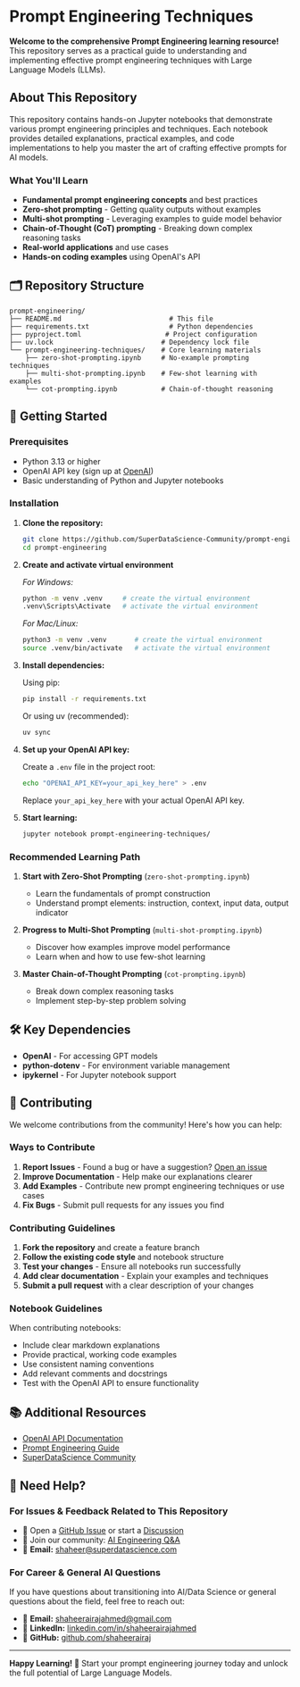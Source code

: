# Prompt Engineering Techniques

**Welcome to the comprehensive Prompt Engineering learning resource!** This repository serves as a practical guide to understanding and implementing effective prompt engineering techniques with Large Language Models (LLMs).

## About This Repository

This repository contains hands-on Jupyter notebooks that demonstrate various prompt engineering principles and techniques. Each notebook provides detailed explanations, practical examples, and code implementations to help you master the art of crafting effective prompts for AI models.

### What You'll Learn

- **Fundamental prompt engineering concepts** and best practices
- **Zero-shot prompting** - Getting quality outputs without examples
- **Multi-shot prompting** - Leveraging examples to guide model behavior  
- **Chain-of-Thought (CoT) prompting** - Breaking down complex reasoning tasks
- **Real-world applications** and use cases
- **Hands-on coding examples** using OpenAI's API

## 🗂️ Repository Structure

```
prompt-engineering/
├── README.md                           # This file
├── requirements.txt                    # Python dependencies
├── pyproject.toml                     # Project configuration
├── uv.lock                           # Dependency lock file
└── prompt-engineering-techniques/    # Core learning materials
    ├── zero-shot-prompting.ipynb     # No-example prompting techniques
    ├── multi-shot-prompting.ipynb    # Few-shot learning with examples
    └── cot-prompting.ipynb           # Chain-of-thought reasoning
```

## 🚀 Getting Started

### Prerequisites

- Python 3.13 or higher
- OpenAI API key (sign up at [OpenAI](https://platform.openai.com/))
- Basic understanding of Python and Jupyter notebooks

### Installation

1. **Clone the repository:**
   ```bash
   git clone https://github.com/SuperDataScience-Community/prompt-engineering.git
   cd prompt-engineering
   ```

2. **Create and activate virtual environment**

    *For Windows:*

    ```bash
    python -m venv .venv     # create the virtual environment
    .venv\Scripts\Activate   # activate the virtual environment
    ```

    *For Mac/Linux:*

    ```bash
    python3 -m venv .venv       # create the virtual environment
    source .venv/bin/activate   # activate the virtual environment
    ```


3. **Install dependencies:**
   
   Using pip:
   ```bash
   pip install -r requirements.txt
   ```
   
   Or using uv (recommended):
   ```bash
   uv sync
   ```

4. **Set up your OpenAI API key:**
   
   Create a `.env` file in the project root:
   ```bash
   echo "OPENAI_API_KEY=your_api_key_here" > .env
   ```
   
   Replace `your_api_key_here` with your actual OpenAI API key.

5. **Start learning:**
   ```bash
   jupyter notebook prompt-engineering-techniques/
   ```

### Recommended Learning Path

1. **Start with Zero-Shot Prompting** (`zero-shot-prompting.ipynb`)
   - Learn the fundamentals of prompt construction
   - Understand prompt elements: instruction, context, input data, output indicator
   
2. **Progress to Multi-Shot Prompting** (`multi-shot-prompting.ipynb`)
   - Discover how examples improve model performance
   - Learn when and how to use few-shot learning
   
3. **Master Chain-of-Thought Prompting** (`cot-prompting.ipynb`)
   - Break down complex reasoning tasks
   - Implement step-by-step problem solving

## 🛠️ Key Dependencies

- **OpenAI** - For accessing GPT models
- **python-dotenv** - For environment variable management
- **ipykernel** - For Jupyter notebook support


## 🤝 Contributing

We welcome contributions from the community! Here's how you can help:

### Ways to Contribute

1. **Report Issues** - Found a bug or have a suggestion? [Open an issue](https://github.com/SuperDataScience-Community/prompt-engineering/issues)
2. **Improve Documentation** - Help make our explanations clearer
3. **Add Examples** - Contribute new prompt engineering techniques or use cases
4. **Fix Bugs** - Submit pull requests for any issues you find

### Contributing Guidelines

1. **Fork the repository** and create a feature branch
2. **Follow the existing code style** and notebook structure
3. **Test your changes** - Ensure all notebooks run successfully
4. **Add clear documentation** - Explain your examples and techniques
5. **Submit a pull request** with a clear description of your changes

### Notebook Guidelines

When contributing notebooks:
- Include clear markdown explanations
- Provide practical, working code examples
- Use consistent naming conventions
- Add relevant comments and docstrings
- Test with the OpenAI API to ensure functionality

## 📚 Additional Resources

- [OpenAI API Documentation](https://platform.openai.com/docs)
- [Prompt Engineering Guide](https://www.promptingguide.ai/)
- [SuperDataScience Community](https://community.superdatascience.com/)

## 📢 Need Help?

### For Issues & Feedback Related to This Repository
- 📧 Open a [GitHub Issue](https://github.com/SuperDataScience-Community/prompt-engineering/issues) or start a [Discussion](https://github.com/SuperDataScience-Community/prompt-engineering/discussions)
- 💬 Join our community: [AI Engineering Q&A](https://community.superdatascience.com/c/ml-ai-questions/)
- 📧 **Email:** shaheer@superdatascience.com

### For Career & General AI Questions
If you have questions about transitioning into AI/Data Science or general questions about the field, feel free to reach out:

- 📧 **Email:** shaheerairajahmed@gmail.com
- 💼 **LinkedIn:** [linkedin.com/in/shaheerairajahmed](https://www.linkedin.com/in/shaheerairajahmed)
- 🐙 **GitHub:** [github.com/shaheerairaj](https://github.com/shaheerairaj)

---

**Happy Learning! 🎉** Start your prompt engineering journey today and unlock the full potential of Large Language Models.